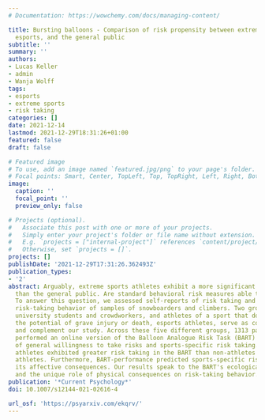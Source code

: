 ```yaml
---
# Documentation: https://wowchemy.com/docs/managing-content/

title: Bursting balloons - Comparison of risk propensity between extreme sports,
  esports, and the general public
subtitle: ''
summary: ''
authors:
- Lucas Keller
- admin
- Wanja Wolff
tags:
- esports
- extreme sports
- risk taking
categories: []
date: 2021-12-14
lastmod: 2021-12-29T18:31:26+01:00
featured: false
draft: false

# Featured image
# To use, add an image named `featured.jpg/png` to your page's folder.
# Focal points: Smart, Center, TopLeft, Top, TopRight, Left, Right, BottomLeft, Bottom, BottomRight.
image:
  caption: ''
  focal_point: ''
  preview_only: false

# Projects (optional).
#   Associate this post with one or more of your projects.
#   Simply enter your project's folder or file name without extension.
#   E.g. `projects = ["internal-project"]` references `content/project/deep-learning/index.md`.
#   Otherwise, set `projects = []`.
projects: []
publishDate: '2021-12-29T17:31:26.362493Z'
publication_types:
- '2'
abstract: Arguably, extreme sports athletes exhibit a more significant risk appetite
  than the general public. Are standard behavioral risk measures able to capture this?
  To answer this question, we assessed self-reports of risk taking and measured the
  risk-taking behavior of samples of snowboarders and climbers. Two groups of non-athletes,
  university students and crowdworkers, and athletes of a sport that does not include
  the potential of grave injury or death, esports athletes, serve as control conditions
  and complement our study. Across these five different groups, 1313 participants
  performed an online version of the Balloon Analogue Risk Task (BART) and gave self-reports
  of general willingness to take risks and sports-specific risk taking. Extreme sports
  athletes exhibited greater risk taking in the BART than non-athletes and esports
  athletes. Furthermore, BART-performance predicted sports-specific risk taking and
  its affective consequences. Our results speak to the BART's ecological validity
  and the unique role of physical consequences on risk-taking behavior.
publication: '*Current Psychology*'
doi: 10.1007/s12144-021-02616-4

url_osf: 'https://psyarxiv.com/ekqrv/'
---
```

